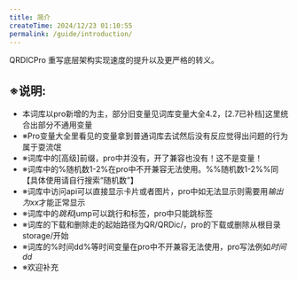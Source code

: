 ```yaml
---
title: 简介
createTime: 2024/12/23 01:10:55
permalink: /guide/introduction/
---
```


QRDICPro 重写底层架构实现速度的提升以及更严格的转义。

## ※说明:
- 本词库以pro新增的为主，部分旧变量见词库变量大全4.2，[2.7已补档]这里统合出部分不通用变量
- ※Pro变量大全里看见的变量拿到普通词库去试然后没有反应觉得出问题的行为属于耍流氓
- ※词库中的[高级]前缀，pro中并没有，开了兼容也没有！这不是变量！
- ※词库中的%随机数1-2%在pro中不开兼容无法使用。%%随机数1-2%%同【具体使用请自行搜索“随机数”】
- ※词库中访问api可以直接显示卡片或者图片，pro中如无法显示则需要用$输出为 xx$才能正常显示
- ※词库中的$跳和$jump可以跳行和标签，pro中只能跳标签
- ※词库的下载和删除走的起始路径为QR/QRDic/，pro的下载或删除从根目录storage/开始
- ※词库的%时间dd%等时间变量在pro中不开兼容无法使用，pro写法例如$时间 dd$
- ※欢迎补充